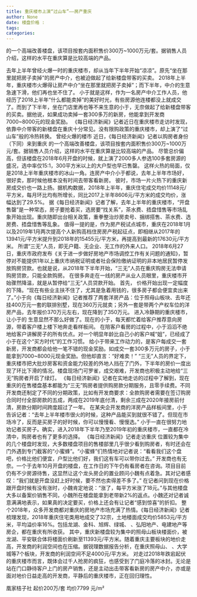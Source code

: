 ```yaml
---
title: 重庆楼市上演“过山车”——房产重庆
author: None
date: 楼盘价格 : 
tags: 
categories: 
---
```

的一个高端改善楼盘，该项目按套内面积售价300万~1000万元/套。据销售人员介绍，这样的水平在重庆算是比较高端的产品。
<!-- more -->
去年上半年曾经火爆一时的重庆楼市，却从当年下半年开始“凉凉”。原先“坐在那里就把房子卖掉”的房产中介，也被迫做起了给新楼盘带客的买卖。
2018年上半年，重庆楼市火爆得让房产中介“坐在那里就把房子卖掉”；而下半年，中介的生意急速下滑，他们再也坐不住了。
小于就是这样，作为一名房产中介工作人员，他经历了2018上半年“什么都能卖掉”的美好时光，有些房源他连楼都没上就成交了。而到了下半年，坐在门店里再也等不来生意的小于，无奈做起了给新楼盘带客的买卖。据他说，如果成功卖掉一套300多万的新房，他能拿到开发商7000~8000元的现金奖励。
《每日经济新闻》记者近日在重庆楼市走访时发现，依靠中介带客的新楼盘在重庆十分常见。没有限购政策的重庆楼市，却上演了“过山车”般的冷热转换。
曾经火爆的楼市
近日，《每日经济新闻》记者以购房者身份（下同）来到重庆
的一个高端改善楼盘，该项目按套内面积售价300万~1000万元/套。据销售人员介绍，这样的水平在重庆算是比较高端的产品。
尽管总价偏高，但该楼盘在2018年6月开盘的时候，就上演了2000多人参选100多套房源的盛况，选中率仅15:1，300平方米以上的大户型也早已售罄。
这样火热的局面，仅是2018上半年重庆楼市的冰山一角。连房产中介小于都说，去年上半年市场好，
很好卖，那时候他根本没有时间去带客看新房。
彼时，市场一片火热下的重庆新房成交价也一路上扬。据机构数据，2018年上半年，重庆住宅成交均价11148元/平方米，每月环比均有所增长，同比2017上半年8606元/平方米的成交均价，涨幅达到了29.5%。
据《每日经济新闻》记者了解，去年上半年的重庆楼市，“开盘售罄”是一种常态，房子要抢着买，选房要“找关系”，茶水费、捂盘惜售等市场乱象开始出现。重庆随即出台相关政策，重拳整治炒房卖号、捆绑搭售、茶水费、选房费、捂盘惜售等乱象。
值得一提的是，作为房产税试点城市，重庆在2018年1月以及2019年1月两次提高个人新购高档住房房产税起征点，即相继从2017年的13941元/平方米提升到2018年的15455元/平方米，再提高到最新的17630元/平方米。
所谓“三无”人员，即无户籍、无企业、无工作的外来人口。
2018年6月27日，重庆市政府发布《关于进一步做好房地产市场调控工作有关问题的通知》，暂停对不能提供1年以上重庆市纳税证明或者社会保险缴纳证明的非本地居民暂停发放购房贷款。也就是说，从2018年下半年开始，“三无”人员在重庆购房无法申请购房贷款，只能全款购房。
在很多奔走在一线的房产从业人员眼里，重庆楼市开始骤然降温，就是从暂停给“三无”人员贷款开始。
首先，
价格开始出现一定幅度的下降。“现在有些业主扶不住了，尤其是急着用钱的，很多房子都会便宜卖出来了。”小于向《每日经济新闻》记者推荐了两套洋房产品：位于照母山板块、去年还挂400万元一套的联排别墅，现在360万元就卖；另外一套是带两个产权车位的洋房产品，去年报价370万元左右，现在降到了350万元。
进入冷静期的重庆楼市，让小于的
生意显然不那么好做了。现在的小于，每天都忙着给客户推荐意向房源，带着客户楼上楼下地奔走看样板间。
在陪客户看房的过程中，小于滔滔不绝地给客户讲解房子的所有优点。对一个明显年龄比自己小的客户喊“姐”，已经成了小于在这个“买方时代”的工作习惯。
给小于带来工作动力的，是客户每成交一套新房，开发商都会给他一笔不错的现金奖励。如成交一套300多万元的房子，小于能拿到7000~8000元现金奖励。但他却直言：“好难卖！”
“三无”人员的界定下，重庆楼市把大批炒房客和资金能力较差的外地人挡在了门外，下半年的房价一度出现了环比下滑的情况。楼盘现场门可罗雀，成交艰难，开发商也积极主动地给“三无”购房者开启了绿灯。
《每日经济新闻》记者在实地走访的过程中了解到，现在重庆的在售楼盘基本都能为“三无”购房者提供购房款分期服务，且零手续费。不同开发商还制定了不同的分期政策，比如有开发商要求：全款购房者需要在签订购房合同时付全部房款的五成，两成在2019年底付清，剩余三成在2020年接房前付清，房款分期时间跨度超过了一年。
在某央企开发商的洋房产品样板间里，小于告诉记者：“去年上半年楼市很火的时候，这种产品能买到就很不错了。但现在市场冷了，反而是买房子的好时候，你可以慢慢看、慢慢选。”
小于一直在很努力地劝记者买房子。确实，进入2018年下半年乃至2019年初的重庆楼市，一直都在冷清中，购房者也有了更多的选择。
《每日经济新闻》记者走访重庆
位置较为集中的几个楼盘时发现，大多数楼盘项目的售楼部里几乎很少看到购房者，有时还会在门外遇到专门截客的“小蜜蜂”。“小蜜蜂”们热情地对记者说：“看看我们这个盘吧，价格比他们便宜，户型比他们好，我们这有车可以带你过去。”
开发商也有无奈。一个于去年10月开盘的楼盘，在工作日的下午仍有看房者在咨询。项目目前仍有不少房源待售，这显然让这个龙头房企的置业顾问小魏有点着急。其对记者感叹：“我们就是开盘没赶上好时候，要不然也卖得差不多了。”
在记者问到现在价格跟开盘时候有没有涨时，小魏肯定地说：“涨了，每平方米涨了18元。”与其他楼盘大多以备案价销售不同，小魏所在楼盘能拿到老带新2%的返点。小魏还对记者诚意满满地表示，如果真的决定要买，价格上还会有让记者“感到惊喜”的折扣。
整个2018年，众多开发商都对重庆的房地产市场充满了热情。《每日经济新闻》记者梳理发现，2018年重庆住宅类用地成交了32宗，土地楼面成交均价5853元/平方米，平均溢价率16%。包括龙湖、金科、旭辉、绿城、
、弘阳地产、电建地产等房企，都在重庆有所收获。
其中，重庆新楼盘较为集中的照母山板块楼面价，被龙湖、平安联合体将楼面价刷新至11393元/平方米。随着重庆主要板块的地价走高，开发商的利润空间也在压缩。据锐理数据报告分析，在重庆照母山、
、大学城等7个板块，开发商的利润空间不足4000元/平方米。
对走过2018年跌宕起伏的重庆楼市而言，既体会过千人抢房的疯狂，也感受到了门庭冷落的冰封。无论是站在门口静待客户上门的房产销售，还是主动出击带客看新房的房产中介，亦或是面对地价日益走高的开发商，平静后的重庆楼市，正在回归理性。
                        
                        
                        
                        
                                        
                    
                    
                
                    
                    
                    
                
                    
                
凰家桔子社
起价200万/套
均价7799 元/m²
	                        
	                    
	                        
	                    
